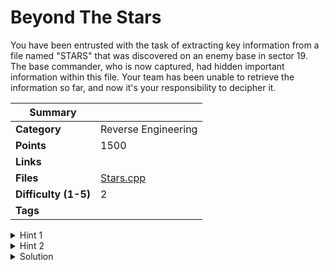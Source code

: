 # Beyond The Stars

You have been entrusted with the task of extracting key information from a file named "STARS" that was discovered on an enemy base in sector 19. The base commander, who is now captured, had hidden important information within this file. Your team has been unable to retrieve the information so far, and now it's your responsibility to decipher it.

| Summary              |                                                                                           |
| -------------------- | ----------------------------------------------------------------------------------------- |
| **Category**         | Reverse Engineering                                                                       |
| **Points**           | 1500                                                                                      |
| **Links**            |                                                                                           |
| **Files**            | [Stars.cpp](https://ctf.hexhimalaya.com/files/7f2d9adf475b7a7a6181ae62acba0fc7/stars.cpp) |
| **Difficulty (1-5)** | 2                                                                                         |
| **Tags**             |                                                                                           |

<details>
  <summary>Hint 1</summary>

Do you know about a dogbreed called "Rotweiler"?

</details>

<details>
  <summary>Hint 2</summary>

Rotweiler has 47 teeth.

</details>

<details>
<summary>Solution</summary>
  
### Follow the process below.
    
The Cipher is ROT- 47. I’ve just tried to play with maths
The string ‘useless’ stores the encrypted version of the Flag
You just have to pass that string through the “decode_secret” function.
The function “choose_greatest” is just a distraction.
    
```cpp
int main()
{
  choose_greatest();
  std::cout << decode_secret(useless) << std::endl;
  return 0;
}
```
<details>
<summary>Disclose answer ?</summary>

```copy
CTF{>2<60C655:E02A:07C66}
```

</details>

</details>
